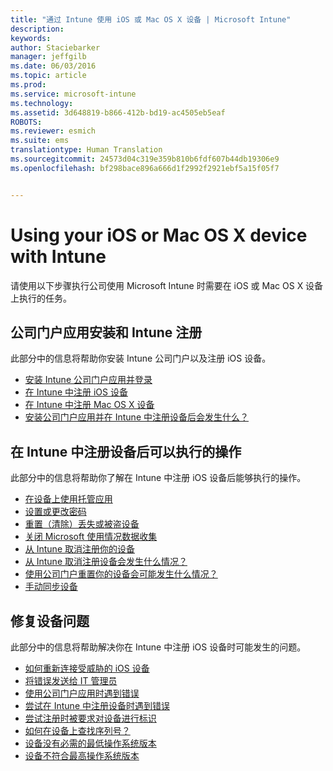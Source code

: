 ```yaml
---
title: "通过 Intune 使用 iOS 或 Mac OS X 设备 | Microsoft Intune"
description: 
keywords: 
author: Staciebarker
manager: jeffgilb
ms.date: 06/03/2016
ms.topic: article
ms.prod: 
ms.service: microsoft-intune
ms.technology: 
ms.assetid: 3d648819-b866-412b-bd19-ac4505eb5eaf
ROBOTS: 
ms.reviewer: esmich
ms.suite: ems
translationtype: Human Translation
ms.sourcegitcommit: 24573d04c319e359b810b6fdf607b44db19306e9
ms.openlocfilehash: bf298bace896a666d1f2992f2921ebf5a15f05f7


---
```


# Using your iOS or Mac OS X device with Intune

请使用以下步骤执行公司使用 Microsoft Intune 时需要在 iOS 或 Mac OS X 设备上执行的任务。

## 公司门户应用安装和 Intune 注册

此部分中的信息将帮助你安装 Intune 公司门户以及注册 iOS 设备。

- [安装 Intune 公司门户应用并登录](install-and-sign-in-to-the-intune-company-portal-app-ios.md)
- [在 Intune 中注册 iOS 设备](enroll-your-device-in-intune-ios.md)
- [在 Intune 中注册 Mac OS X 设备](enroll-your-device-in-intune-mac-os-x.md)
- [安装公司门户应用并在 Intune 中注册设备后会发生什么？](what-happens-if-you-install-the-Company-Portal-app-and-enroll-your-device-in-intune-ios.md)

## 在 Intune 中注册设备后可以执行的操作

此部分中的信息将帮助你了解在 Intune 中注册 iOS 设备后能够执行的操作。

- [在设备上使用托管应用](use-managed-apps-on-your-device-ios.md)
- [设置或更改密码](set-or-change-your-passcode-ios.md)
- [重置（清除）丢失或被盗设备](reset-erase-your-lost-or-stolen-device-ios.md)
- [关闭 Microsoft 使用情况数据收集](turn-off-microsoft-usage-data-collection-ios.md)
- [从 Intune 取消注册你的设备](unenroll-your-device-from-intune-ios.md)
- [从 Intune 取消注册设备会发生什么情况？](what-happens-if-you-unenroll-your-device-from-intune-ios.md)
- [使用公司门户重置你的设备会可能发生什么情况？](what-happens-if-you-reset-your-device-using-the-company-portal-ios.md)
- [手动同步设备](sync-your-device-manually-ios.md)

## 修复设备问题

此部分中的信息将帮助解决你在 Intune 中注册 iOS 设备时可能发生的问题。

- [如何重新连接受威胁的 iOS 设备](how-to-reconnect-a-compromised-ios-device)
- [将错误发送给 IT 管理员](send-errors-to-your-it-admin-ios.md)
- [使用公司门户应用时遇到错误](you-get-an-error-while-using-the-company-portal-app-ios.md)
- [尝试在 Intune 中注册设备时遇到错误](you-see-errors-while-trying-to-enroll-your-device-in-intune-ios.md)
- [尝试注册时被要求对设备进行标识](you-are-asked-to-identify-your-device-when-trying-to-enroll-ios.md)
- [如何在设备上查找序列号？](how-do-i-find-the-serial-number-on-my-device-ios.md)
- [设备没有必需的最低操作系统版本](device-doesnt-have-the-required-minimum-operating-system-version-ios.md)
- [设备不符合最高操作系统版本](device-doesnt-comply-with-the-maximum-operating-system-version-ios.md)





<!--HONumber=Jun16_HO5-->


